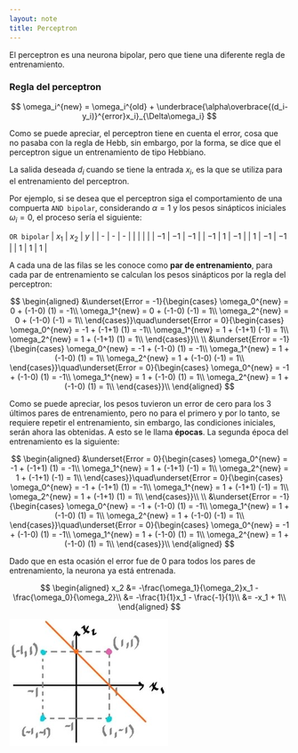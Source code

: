 ```yaml
---
layout: note
title: Perceptron
---
```


El perceptron es una neurona bipolar, pero que tiene una diferente regla de entrenamiento.

### Regla del perceptron

$$
\omega_i^{new} = \omega_i^{old} + \underbrace{\alpha\overbrace{(d_i- y_i)}^{error}x_i}_{\Delta\omega_i}
$$

Como se puede apreciar, el perceptron tiene en cuenta el error, cosa que no pasaba con la regla de Hebb, sin embargo, por la forma, se dice que el perceptron sigue un entrenamiento de tipo Hebbiano.

La salida deseada $d_i$ cuando se tiene la entrada $x_i$, es la que se utiliza para el entrenamiento del perceptron.

Por ejemplo, si se desea que el perceptron siga el comportamiento de una compuerta `AND bipolar`, considerando $\alpha = 1$ y los pesos sinápticos iniciales $\omega_i = 0$, el proceso sería el siguiente:

`OR bipolar`
| $x_1$ | $x_2$ | $y$  |
| -     | -     | -    |
|       |       |      |
| $-1$  | $-1$  | $-1$ |
| $-1$  | $1$   | $-1$ |
| $1$   | $-1$  | $-1$ |
| $1$   | $1$   | $1$  |

A cada una de las filas se les conoce como **par de entrenamiento**, para cada par de entrenamiento se calculan los pesos sinápticos por la regla del perceptron:

$$
\begin{aligned}
&\underset{Error = -1}{\begin{cases}
    \omega_0^{new} = 0 + (-1-0) (1) = -1\\
    \omega_1^{new} = 0 + (-1-0) (-1) = 1\\
    \omega_2^{new} = 0 + (-1-0) (-1) = 1\\
\end{cases}}\quad\underset{Error = 0}{\begin{cases}
    \omega_0^{new} = -1 + (-1+1) (1) = -1\\
    \omega_1^{new} = 1 + (-1+1) (-1) = 1\\
    \omega_2^{new} = 1 + (-1+1) (1) = 1\\
\end{cases}}\\
\\
&\underset{Error = -1}{\begin{cases}
    \omega_0^{new} = -1 + (-1-0) (1) = -1\\
    \omega_1^{new} = 1 + (-1-0) (1) = 1\\
    \omega_2^{new} = 1 + (-1-0) (-1) = 1\\
\end{cases}}\quad\underset{Error = 0}{\begin{cases}
    \omega_0^{new} = -1 + (-1-0) (1) = -1\\
    \omega_1^{new} = 1 + (-1-0) (1) = 1\\
    \omega_2^{new} = 1 + (-1-0) (1) = 1\\
\end{cases}}\\
\end{aligned}
$$

Como se puede apreciar, los pesos tuvieron un error de cero para los 3 últimos pares de entrenamiento, pero no para el primero y por lo tanto, se requiere repetir el entrenamiento, sin embargo, las condiciones iniciales, serán ahora las obtenidas. A esto se le llama **épocas**. La segunda época del entrenamiento es la siguiente:

$$
\begin{aligned}
&\underset{Error = 0}{\begin{cases}
    \omega_0^{new} = -1 + (-1+1) (1) = -1\\
    \omega_1^{new} = 1 + (-1+1) (-1) = 1\\
    \omega_2^{new} = 1 + (-1+1) (-1) = 1\\
\end{cases}}\quad\underset{Error = 0}{\begin{cases}
    \omega_0^{new} = -1 + (-1+1) (1) = -1\\
    \omega_1^{new} = 1 + (-1+1) (-1) = 1\\
    \omega_2^{new} = 1 + (-1+1) (1) = 1\\
\end{cases}}\\
\\
&\underset{Error = -1}{\begin{cases}
    \omega_0^{new} = -1 + (-1-0) (1) = -1\\
    \omega_1^{new} = 1 + (-1-0) (1) = 1\\
    \omega_2^{new} = 1 + (-1-0) (-1) = 1\\
\end{cases}}\quad\underset{Error = 0}{\begin{cases}
    \omega_0^{new} = -1 + (-1-0) (1) = -1\\
    \omega_1^{new} = 1 + (-1-0) (1) = 1\\
    \omega_2^{new} = 1 + (-1-0) (1) = 1\\
\end{cases}}\\
\end{aligned}
$$

Dado que en esta ocasión el error fue de 0 para todos los pares de entrenamiento, la neurona ya está entrenada.

$$
\begin{aligned}
    x_2 &= -\frac{\omega_1}{\omega_2}x_1 - \frac{\omega_0}{\omega_2}\\
    &= -\frac{1}{1}x_1 - \frac{-1}{1}\\
    &= -x_1 + 1\\
\end{aligned}
$$

![img espacioEntradasPerceptronAND jpg](../../../img/espacioEntradasPerceptronAND.jpg)
